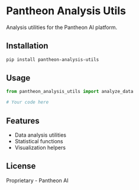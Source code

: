 # Pantheon Analysis Utils

Analysis utilities for the Pantheon AI platform.

## Installation

```bash
pip install pantheon-analysis-utils
```

## Usage

```python
from pantheon_analysis_utils import analyze_data

# Your code here
```

## Features

- Data analysis utilities
- Statistical functions
- Visualization helpers

## License

Proprietary - Pantheon AI
